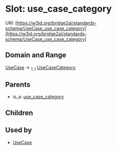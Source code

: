 
# Slot: use_case_category




URI: [https://w3id.org/bridge2ai/standards-schema/UseCase_use_case_category](https://w3id.org/bridge2ai/standards-schema/UseCase_use_case_category)


## Domain and Range

[UseCase](UseCase.md) &#8594;  <sub>1..1</sub> [UseCaseCategory](UseCaseCategory.md)

## Parents

 *  is_a: [use_case_category](use_case_category.md)

## Children


## Used by

 * [UseCase](UseCase.md)
